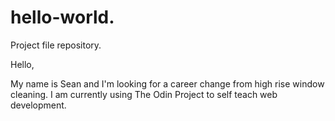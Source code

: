 # hello-world.
Project file repository.

Hello,

My name is Sean and I'm looking for a career change from high rise window cleaning. I am currently using The Odin Project to self teach web development. 
